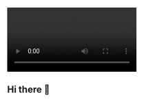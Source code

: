![](https://github.com/lautarosanfi/lautarosanfi/blob/main/Plexus_Background_White%20(1).mp4)
## Hi there 👋

<!--
**lautarosanfi/lautarosanfi** is a ✨ _special_ ✨ repository because its `README.md` (this file) appears on your GitHub profile.

Here are some ideas to get you started:

- 🔭 I’m currently working on ...
- 🌱 I’m currently learning ...
- 👯 I’m looking to collaborate on ...
- 🤔 I’m looking for help with ...
- 💬 Ask me about ...
- 📫 How to reach me: ...
- 😄 Pronouns: ...
- ⚡ Fun fact: ...
-->
